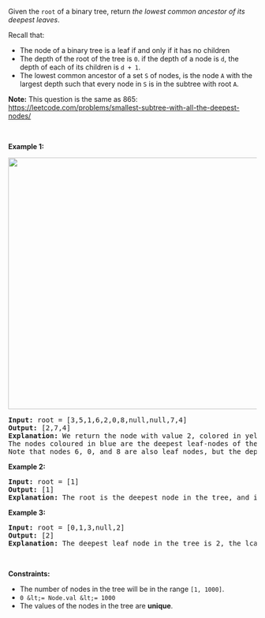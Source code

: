 Given the `` root `` of a&nbsp;binary tree, return _the lowest common ancestor of its deepest leaves_.

Recall that:

*   The node of a binary tree is a leaf if and only if it has no children
*   The depth of the root of the tree is `` 0 ``. if the depth of a node is `` d ``, the depth of each of its children&nbsp;is&nbsp;`` d + 1 ``.
*   The lowest common ancestor of a set `` S `` of nodes, is the node `` A `` with the largest depth such that every node in `` S `` is in the subtree with root `` A ``.

__Note:__ This question is the same as 865: <a href="https://leetcode.com/problems/smallest-subtree-with-all-the-deepest-nodes/" target="_blank">https://leetcode.com/problems/smallest-subtree-with-all-the-deepest-nodes/</a>

&nbsp;

__Example 1:__

<img alt="" src="https://s3-lc-upload.s3.amazonaws.com/uploads/2018/07/01/sketch1.png" style="width: 600px; height: 510px;"/>

<pre>
<strong>Input:</strong> root = [3,5,1,6,2,0,8,null,null,7,4]
<strong>Output:</strong> [2,7,4]
<strong>Explanation:</strong> We return the node with value 2, colored in yellow in the diagram.
The nodes coloured in blue are the deepest leaf-nodes of the tree.
Note that nodes 6, 0, and 8 are also leaf nodes, but the depth of them is 2, but the depth of nodes 7 and 4 is 3.</pre>

__Example 2:__

<pre>
<strong>Input:</strong> root = [1]
<strong>Output:</strong> [1]
<strong>Explanation:</strong> The root is the deepest node in the tree, and it's the lca of itself.
</pre>

__Example 3:__

<pre>
<strong>Input:</strong> root = [0,1,3,null,2]
<strong>Output:</strong> [2]
<strong>Explanation:</strong> The deepest leaf node in the tree is 2, the lca of one node is itself.
</pre>

&nbsp;

__Constraints:__

*   The number of nodes in the tree will be in the range `` [1, 1000] ``.
*   `` 0 &lt;= Node.val &lt;= 1000 ``
*   The values of the nodes in the tree&nbsp;are __unique__.